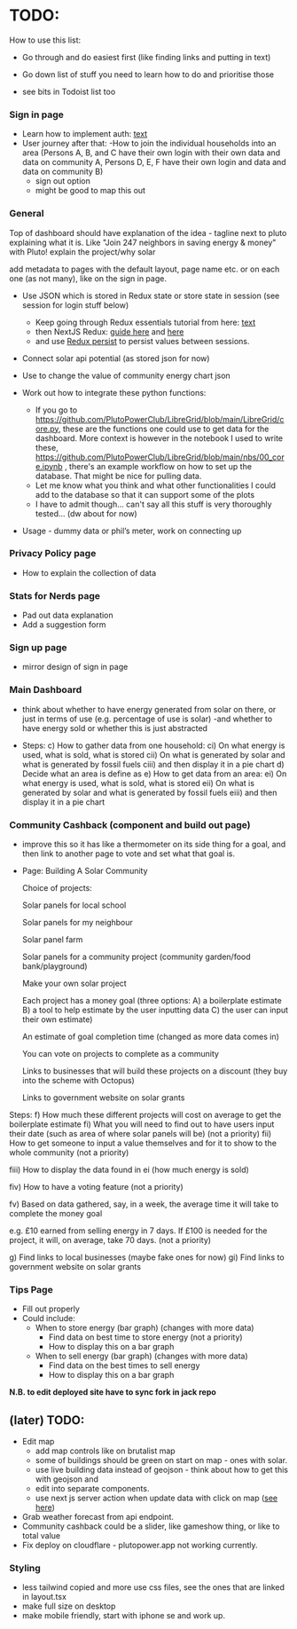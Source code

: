 # TODO:

How to use this list:

- Go through and do easiest first (like finding links and putting in text)
- Go down list of stuff you need to learn how to do and prioritise those

- see bits in Todoist list too

### Sign in page

- Learn how to implement auth: [text](https://www.youtube.com/watch?v=U4hEflgix9c)
- User journey after that:
  -How to join the individual households into an area (Persons A, B, and C have their own login with their own data and data on community A, Persons D, E, F have their own login and data and data on community B)
  - sign out option
  - might be good to map this out

### General

Top of dashboard should have explanation of the idea - tagline next to pluto explaining what it is. Like "Join 247 neighbors in saving energy & money" with Pluto! explain the project/why solar

add metadata to pages with the default layout, page name etc. or on each one (as not many), like on the sign in page.

- Use JSON which is stored in Redux state or store state in session (see session for login stuff below)

  - Keep going through Redux essentials tutorial from here: [text](https://redux.js.org/tutorials/essentials/part-3-data-flow)
  - then NextJS Redux: [guide here](https://redux.js.org/usage/nextjs) and [here](https://blog.logrocket.com/use-redux-next-js/#creating-slice)
  - and use [Redux persist](https://blog.logrocket.com/persist-state-redux-persist-redux-toolkit-react/) to persist values between sessions.

- Connect solar api potential (as stored json for now)

- Use to change the value of community energy chart json

- Work out how to integrate these python functions:

  - If you go to https://github.com/PlutoPowerClub/LibreGrid/blob/main/LibreGrid/core.py, these are the functions one could use to get data for the dashboard. More context is however in the notebook I used to write these, https://github.com/PlutoPowerClub/LibreGrid/blob/main/nbs/00_core.ipynb , there's an example workflow on how to set up the database. That might be nice for pulling data.
  - Let me know what you think and what other functionalities I could add to the database so that it can support some of the plots
  - I have to admit though... can't say all this stuff is very thoroughly tested... (dw about for now)

- Usage - dummy data or phil’s meter, work on connecting up

### Privacy Policy page

- How to explain the collection of data

### Stats for Nerds page

- Pad out data explanation
- Add a suggestion form

### Sign up page

- mirror design of sign in page

### Main Dashboard

- think about whether to have energy generated from solar on there, or just in terms of use (e.g. percentage of use is solar)
  -and whether to have energy sold or whether this is just abstracted

- Steps:
  c) How to gather data from one household:
  ci) On what energy is used, what is sold, what is stored
  cii) On what is generated by solar and what is generated by fossil fuels
  ciii) and then display it in a pie chart
  d) Decide what an area is define as
  e) How to get data from an area:
  ei) On what energy is used, what is sold, what is stored
  eii) On what is generated by solar and what is generated by fossil fuels
  eiii) and then display it in a pie chart

### Community Cashback (component and build out page)

- improve this so it has like a thermometer on its side thing for a goal, and then link to another page to vote and set what that goal is.
- Page:
  Building A Solar Community

  Choice of projects:

  Solar panels for local school

  Solar panels for my neighbour

  Solar panel farm

  Solar panels for a community project (community garden/food bank/playground)

  Make your own solar project

  Each project has a money goal (three options: A) a boilerplate estimate B) a tool to help estimate by the user inputting data C) the user can input their own estimate)

  An estimate of goal completion time (changed as more data comes in)

  You can vote on projects to complete as a community

  Links to businesses that will build these projects on a discount (they buy into the scheme with Octopus)

  Links to government website on solar grants

Steps:
f) How much these different projects will cost on average to get the boilerplate estimate
fi) What you will need to find out to have users input their date (such as area of where solar panels will be) (not a priority)
fii) How to get someone to input a value themselves and for it to show to the whole community (not a priority)

fiii) How to display the data found in ei (how much energy is sold)

fiv) How to have a voting feature (not a priority)

fv) Based on data gathered, say, in a week, the average time it will take to complete the money goal

e.g. £10 earned from selling energy in 7 days. If £100 is needed for the project, it will, on average, take 70 days. (not a priority)

g) Find links to local businesses (maybe fake ones for now)
gi) Find links to government website on solar grants

### Tips Page

- Fill out properly
- Could include:
  - When to store energy (bar graph) (changes with more data)
    - Find data on best time to store energy (not a priority)
    - How to display this on a bar graph
  - When to sell energy (bar graph) (changes with more data)
    - Find data on the best times to sell energy
    - How to display this on a bar graph

**N.B. to edit deployed site have to sync fork in jack repo**

## (later) TODO:

- Edit map
  - add map controls like on brutalist map
  - some of buildings should be green on start on map - ones with solar.
  - use live building data instead of geojson - think about how to get this with geojson and
  - edit into separate components.
  - use next js server action when update data with click on map ([see here](https://www.youtube.com/watch?v=O94ESaJtHtM))
- Grab weather forecast from api endpoint.
- Community cashback could be a slider, like gameshow thing, or like to total value
- Fix deploy on cloudflare - plutopower.app not working currently.

### Styling

- less tailwind copied and more use css files, see the ones that are linked in layout.tsx
- make full size on desktop
- make mobile friendly, start with iphone se and work up.
